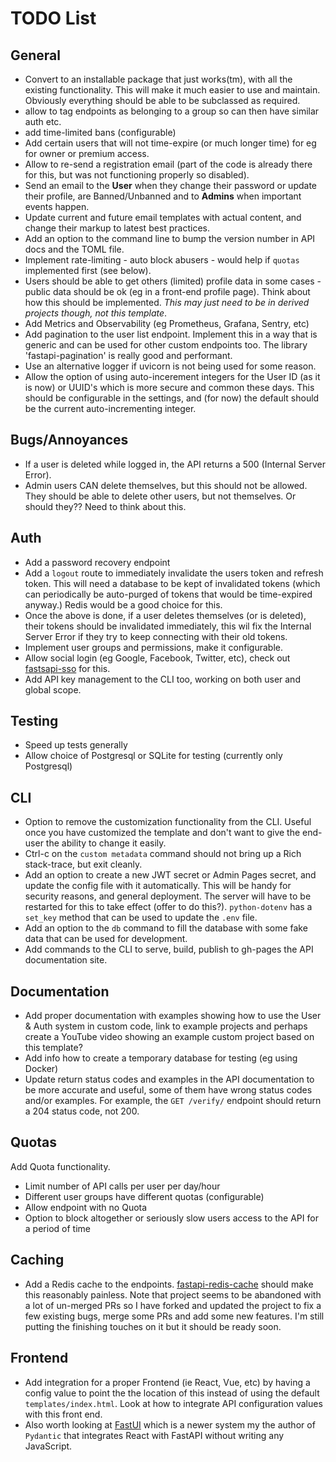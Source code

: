 # TODO List

## General

- Convert to an installable package that just works(tm), with all the existing
  functionality. This will make it much easier to use and maintain. Obviously
  everything should be able to be subclassed as required.
- allow to tag endpoints as belonging to a group so can then have similar auth
  etc.
- add time-limited bans (configurable)
- Add certain users that will not time-expire (or much longer time) for eg for
  owner or premium access.
- Allow to re-send a registration email (part of the code is already there for
  this, but was not functioning properly so disabled).
- Send an email to the **User** when they change their password or update their
  profile, are Banned/Unbanned and to **Admins** when important events happen.
- Update current and future email templates with actual content, and change
  their markup to latest best practices.
- Add an option to the command line to bump the version number in API docs and
  the TOML file.
- Implement rate-limiting - auto block abusers - would help if `quotas`
  implemented first (see below).
- Users should be able to get others (limited) profile data in some cases -
  public data should be ok (eg in a front-end profile page). Think about how
  this should be implemented. *This may just need to be in derived projects
  though, not this template*.
- Add Metrics and Observability (eg Prometheus, Grafana, Sentry, etc)
- Add pagination to the user list endpoint. Implement this in a way that is
  generic and can be used for other custom endpoints too. The library
  'fastapi-pagination' is really good and performant.
- Use an alternative logger if uvicorn is not being used for some reason.
- Allow the option of using auto-incerement integers for the User ID (as it is
  now) or UUID's which is more secure and common these days. This should be
  configurable in the settings, and (for now) the default should be the current
  auto-incrementing integer.

## Bugs/Annoyances

- If a user is deleted while logged in, the API returns a 500 (Internal Server
   Error).
- Admin users CAN delete themselves, but this should not be allowed. They should
  be able to delete other users, but not themselves. Or should they?? Need to
  think about this.

## Auth

- Add a password recovery endpoint
- Add a `logout` route to immediately invalidate the users token and refresh
  token. This will need a database to be kept of invalidated tokens (which can
  periodically be auto-purged of tokens that would be time-expired anyway.)
  Redis would be a good choice for this.
- Once the above is done, if a user deletes themselves (or is deleted), their
  tokens should be invalidated immediately, this wil fix the Internal Server
  Error if they try to keep connecting with their old tokens.
- Implement user groups and permissions, make it configurable.
- Allow social login (eg Google, Facebook, Twitter, etc), check out
  [fastsapi-sso](https://github.com/tomasvotava/fastapi-sso) for this.
- Add API key management to the CLI too, working on both user and global scope.

## Testing

- Speed up tests generally
- Allow choice of Postgresql or SQLite for testing (currently only Postgresql)

## CLI

- Option to remove the customization functionality from the CLI. Useful once you
  have customized the template and don't want to give the end-user the ability to
  change it easily.
- Ctrl-c on the `custom metadata` command should not bring up a Rich
  stack-trace, but exit cleanly.
- Add an option to create a new JWT secret or Admin Pages secret, and update the
  config file with it automatically. This will be handy for security reasons,
  and general deployment. The server will have to be restarted for this to take
  effect (offer to do this?). `python-dotenv` has a `set_key` method that can be
  used to update the `.env` file.
- Add an option to the `db` command to fill the database with some fake data
  that can be used for development.
- Add commands to the CLI to serve, build, publish to gh-pages the API
  documentation site.

## Documentation

- Add proper documentation with examples showing how to use the User & Auth
  system in custom code, link to example projects and perhaps create a YouTube
  video showing an example custom project based on this template?
- Add info how to create a temporary database for testing (eg using Docker)
- Update return status codes and examples in the API documentation to be more
  accurate and useful, some of them have wrong status codes and/or examples. For
  example, the `GET /verify/` endpoint should return a 204 status code, not 200.

## Quotas

Add Quota functionality.

- Limit number of API calls per user per day/hour
- Different user groups have different quotas (configurable)
- Allow endpoint with no Quota
- Option to block altogether or seriously slow users access to the API for a
  period of time

## Caching

- Add a Redis cache to the endpoints.
  [fastapi-redis-cache](https://pypi.org/project/fastapi-redis-cache/) should
  make this reasonably painless. Note that project seems to be abandoned with a
  lot of un-merged PRs so I have forked and updated the project to fix a few
  existing bugs, merge some PRs and add some new features. I'm still putting the
  finishing touches on it but it should be ready soon.

## Frontend

- Add integration for a proper Frontend (ie React, Vue, etc) by having a config
  value to point the the location of this instead of using the default
  `templates/index.html`. Look at how to integrate API configuration values with
  this front end.
- Also worth looking at [FastUI](https://github.com/pydantic/FastUI) which is a
  newer system my the author of `Pydantic` that integrates React with FastAPI
  without writing any JavaScript.
